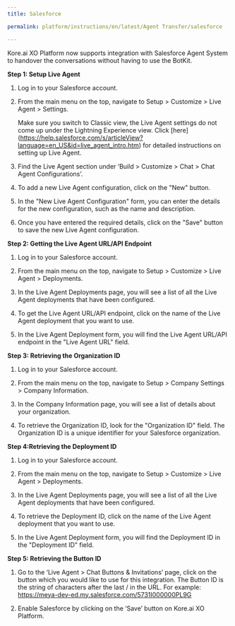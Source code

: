 ```yaml
---
title: Salesforce

permalink: platform/instructions/en/latest/Agent Transfer/salesforce

---
```

Kore.ai XO Platform now supports integration with Salesforce Agent System to handover the conversations without having to use the BotKit.

<container>

**Step 1: Setup Live Agent**

1. Log in to your Salesforce account.
 
2. From the main menu on the top, navigate to Setup > Customize > Live Agent > Settings. 
 
   Make sure you switch to Classic view, the Live Agent settings do not come up under the Lightning Experience view. Click [here] (https://help.salesforce.com/s/articleView?language=en_US&id=live_agent_intro.htm) for detailed instructions on setting up Live Agent.
 
3. Find the Live Agent section under ‘Build > Customize > Chat > Chat Agent Configurations’.
 
4. To add a new Live Agent configuration, click on the "New" button.
 
5. In the "New Live Agent Configuration" form, you can enter the details for the new configuration, such as the name and description.

6. Once you have entered the required details, click on the "Save" button to save the new Live Agent configuration.

</container>

<container>

**Step 2: Getting the Live Agent URL/API Endpoint**

1. Log in to your Salesforce account.
 
2. From the main menu on the top, navigate to Setup > Customize > Live Agent > Deployments.
 
3. In the Live Agent Deployments page, you will see a list of all the Live Agent deployments that have been configured.
 
4. To get the Live Agent URL/API endpoint, click on the name of the Live Agent deployment that you want to use.
 
5. In the Live Agent Deployment form, you will find the Live Agent URL/API endpoint in the "Live Agent URL" field.

</container>

<container>
 
**Step 3: Retrieving the Organization ID**
 
1. Log in to your Salesforce account.
 
2. From the main menu on the top, navigate to Setup > Company Settings > Company Information.
 
3. In the Company Information page, you will see a list of details about your organization.
 
4. To retrieve the Organization ID, look for the "Organization ID" field. The Organization ID is a unique identifier for your Salesforce organization.

</container>

<container>
 
**Step 4:Retrieving the Deployment ID**
 
1. Log in to your Salesforce account.
 
2. From the main menu on the top, navigate to Setup > Customize > Live Agent > Deployments.
 
3. In the Live Agent Deployments page, you will see a list of all the Live Agent deployments that have been configured.
 
4. To retrieve the Deployment ID, click on the name of the Live Agent deployment that you want to use.
 
5. In the Live Agent Deployment form, you will find the Deployment ID in the "Deployment ID" field.


</container>

<container>
 
**Step 5: Retrieving the Button ID**
 
1. Go to the ‘Live Agent > Chat Buttons & Invitations’ page, click on the button which you would like to use for this integration. The Button ID is the string of     characters after the last / in the URL. 
 For example: https://meya-dev-ed.my.salesforce.com/5731I000000PL9G

2. Enable Salesforce by clicking on the ‘Save’ button on Kore.ai XO Platform.

</container>



